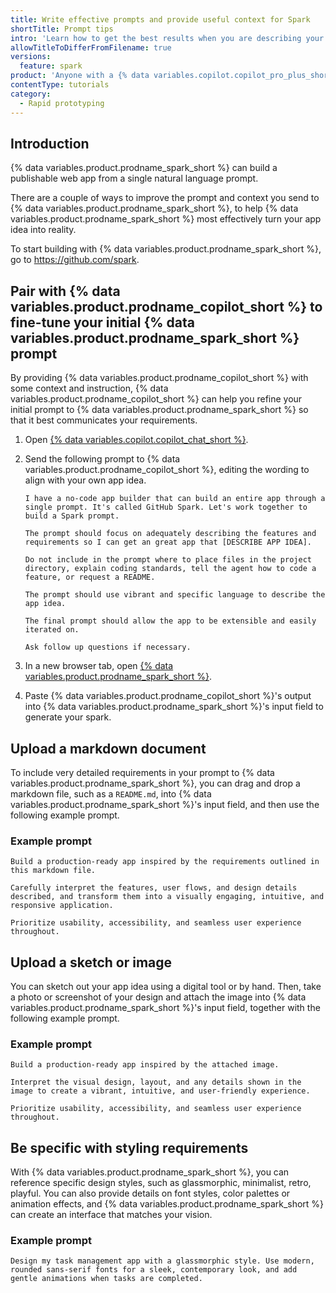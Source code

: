 ```yaml
---
title: Write effective prompts and provide useful context for Spark
shortTitle: Prompt tips
intro: 'Learn how to get the best results when you are describing your app idea to {% data variables.product.prodname_spark_short %}.'
allowTitleToDifferFromFilename: true
versions:
  feature: spark
product: 'Anyone with a {% data variables.copilot.copilot_pro_plus_short %} or {% data variables.copilot.copilot_enterprise_short %} license can use {% data variables.product.prodname_spark_short %}.'
contentType: tutorials
category:
  - Rapid prototyping
---
```


## Introduction

{% data variables.product.prodname_spark_short %} can build a publishable web app from a single natural language prompt.

There are a couple of ways to improve the prompt and context you send to {% data variables.product.prodname_spark_short %}, to help {% data variables.product.prodname_spark_short %} most effectively turn your app idea into reality.

To start building with {% data variables.product.prodname_spark_short %}, go to https://github.com/spark.

## Pair with {% data variables.product.prodname_copilot_short %} to fine-tune your initial {% data variables.product.prodname_spark_short %} prompt

By providing {% data variables.product.prodname_copilot_short %} with some context and instruction, {% data variables.product.prodname_copilot_short %} can help you refine your initial prompt to {% data variables.product.prodname_spark_short %} so that it best communicates your requirements.

1. Open [{% data variables.copilot.copilot_chat_short %}](https://github.com/copilot?ref_product=copilot&ref_type=engagement&ref_style=text).
1. Send the following prompt to {% data variables.product.prodname_copilot_short %}, editing the wording to align with your own app idea.

   ```copilot copy
   I have a no-code app builder that can build an entire app through a single prompt. It's called GitHub Spark. Let's work together to build a Spark prompt.

   The prompt should focus on adequately describing the features and requirements so I can get an great app that [DESCRIBE APP IDEA].

   Do not include in the prompt where to place files in the project directory, explain coding standards, tell the agent how to code a feature, or request a README.

   The prompt should use vibrant and specific language to describe the app idea.

   The final prompt should allow the app to be extensible and easily iterated on.

   Ask follow up questions if necessary.
   ```

1. In a new browser tab, open [{% data variables.product.prodname_spark_short %}](https://github.com/spark).
1. Paste {% data variables.product.prodname_copilot_short %}'s output into {% data variables.product.prodname_spark_short %}'s input field to generate your spark.

## Upload a markdown document

To include very detailed requirements in your prompt to {% data variables.product.prodname_spark_short %}, you can drag and drop a markdown file, such as a `README.md`, into {% data variables.product.prodname_spark_short %}'s input field, and then use the following example prompt.

### Example prompt

```copilot copy
Build a production-ready app inspired by the requirements outlined in this markdown file.

Carefully interpret the features, user flows, and design details described, and transform them into a visually engaging, intuitive, and responsive application.

Prioritize usability, accessibility, and seamless user experience throughout.
```

## Upload a sketch or image

You can sketch out your app idea using a digital tool or by hand. Then, take a photo or screenshot of your design and attach the image into {% data variables.product.prodname_spark_short %}'s input field, together with the following example prompt.

### Example prompt

```copilot copy
Build a production-ready app inspired by the attached image.

Interpret the visual design, layout, and any details shown in the image to create a vibrant, intuitive, and user-friendly experience.

Prioritize usability, accessibility, and seamless user experience throughout.
```

## Be specific with styling requirements

With {% data variables.product.prodname_spark_short %}, you can reference specific design styles, such as glassmorphic, minimalist, retro, playful. You can also provide details on font styles, color palettes or animation effects, and {% data variables.product.prodname_spark_short %} can create an interface that matches your vision.

### Example prompt

```copilot copy
Design my task management app with a glassmorphic style. Use modern, rounded sans-serif fonts for a sleek, contemporary look, and add gentle animations when tasks are completed.
```
